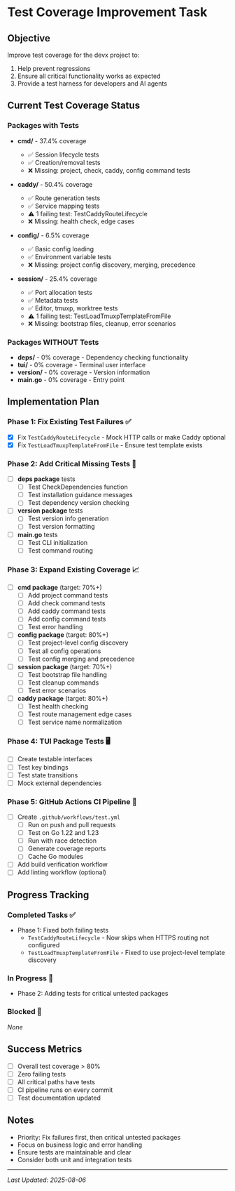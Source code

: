 # Test Coverage Improvement Task

## Objective
Improve test coverage for the devx project to:
1. Help prevent regressions
2. Ensure all critical functionality works as expected  
3. Provide a test harness for developers and AI agents

## Current Test Coverage Status

### Packages with Tests
- **cmd/** - 37.4% coverage
  - ✅ Session lifecycle tests
  - ✅ Creation/removal tests
  - ❌ Missing: project, check, caddy, config command tests
  
- **caddy/** - 50.4% coverage
  - ✅ Route generation tests
  - ✅ Service mapping tests
  - ⚠️ 1 failing test: TestCaddyRouteLifecycle
  - ❌ Missing: health check, edge cases
  
- **config/** - 6.5% coverage
  - ✅ Basic config loading
  - ✅ Environment variable tests
  - ❌ Missing: project config discovery, merging, precedence
  
- **session/** - 25.4% coverage  
  - ✅ Port allocation tests
  - ✅ Metadata tests
  - ✅ Editor, tmuxp, worktree tests
  - ⚠️ 1 failing test: TestLoadTmuxpTemplateFromFile
  - ❌ Missing: bootstrap files, cleanup, error scenarios

### Packages WITHOUT Tests
- **deps/** - 0% coverage - Dependency checking functionality
- **tui/** - 0% coverage - Terminal user interface
- **version/** - 0% coverage - Version information
- **main.go** - 0% coverage - Entry point

## Implementation Plan

### Phase 1: Fix Existing Test Failures ✅
- [x] Fix `TestCaddyRouteLifecycle` - Mock HTTP calls or make Caddy optional
- [x] Fix `TestLoadTmuxpTemplateFromFile` - Ensure test template exists

### Phase 2: Add Critical Missing Tests 🚨
- [ ] **deps package** tests
  - [ ] Test CheckDependencies function
  - [ ] Test installation guidance messages
  - [ ] Test dependency version checking
- [ ] **version package** tests
  - [ ] Test version info generation
  - [ ] Test version formatting
- [ ] **main.go** tests
  - [ ] Test CLI initialization
  - [ ] Test command routing

### Phase 3: Expand Existing Coverage 📈
- [ ] **cmd package** (target: 70%+)
  - [ ] Add project command tests
  - [ ] Add check command tests
  - [ ] Add caddy command tests
  - [ ] Add config command tests
  - [ ] Test error handling
- [ ] **config package** (target: 80%+)
  - [ ] Test project-level config discovery
  - [ ] Test all config operations
  - [ ] Test config merging and precedence
- [ ] **session package** (target: 70%+)
  - [ ] Test bootstrap file handling
  - [ ] Test cleanup commands
  - [ ] Test error scenarios
- [ ] **caddy package** (target: 80%+)
  - [ ] Test health checking
  - [ ] Test route management edge cases
  - [ ] Test service name normalization

### Phase 4: TUI Package Tests 🖥️
- [ ] Create testable interfaces
- [ ] Test key bindings
- [ ] Test state transitions
- [ ] Mock external dependencies

### Phase 5: GitHub Actions CI Pipeline 🚀
- [ ] Create `.github/workflows/test.yml`
  - [ ] Run on push and pull requests
  - [ ] Test on Go 1.22 and 1.23
  - [ ] Run with race detection
  - [ ] Generate coverage reports
  - [ ] Cache Go modules
- [ ] Add build verification workflow
- [ ] Add linting workflow (optional)

## Progress Tracking

### Completed Tasks ✅
- Phase 1: Fixed both failing tests
  - `TestCaddyRouteLifecycle` - Now skips when HTTPS routing not configured
  - `TestLoadTmuxpTemplateFromFile` - Fixed to use project-level template discovery

### In Progress 🔄
- Phase 2: Adding tests for critical untested packages

### Blocked 🚫
_None_

## Success Metrics
- [ ] Overall test coverage > 80%
- [ ] Zero failing tests
- [ ] All critical paths have tests
- [ ] CI pipeline runs on every commit
- [ ] Test documentation updated

## Notes
- Priority: Fix failures first, then critical untested packages
- Focus on business logic and error handling
- Ensure tests are maintainable and clear
- Consider both unit and integration tests

---
_Last Updated: 2025-08-06_